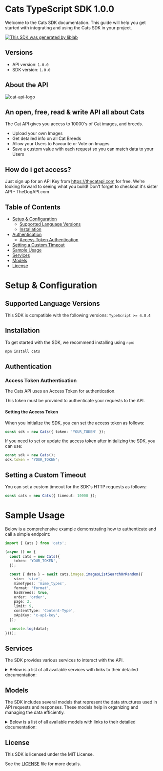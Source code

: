 # Cats TypeScript SDK 1.0.0

Welcome to the Cats SDK documentation. This guide will help you get started with integrating and using the Cats SDK in your project.

[![This SDK was generated by liblab](https://public-liblab-readme-assets.s3.us-east-1.amazonaws.com/built-by-liblab-icon.svg)](https://liblab.com/?utm_source=readme)

## Versions

- API version: `1.0.0`
- SDK version: `1.0.0`

## About the API

![cat-api-logo](https://thecatapi.com/_app/immutable/assets/thecatapi-logo.78868573.svg)

## An open, free, read & write API all about Cats

The Cat API gives you access to 10000's of Cat images, and breeds.

- Upload your own Images
- Get detailed info on all Cat Breeds
- Allow your Users to Favourite or Vote on Images
- Save a custom value with each request so you can match data to your Users

## How do i get access?

Just sign up for an API Key from https://thecatapi.com for free. We're looking forward to seeing what you build!
Don't forget to checkout it's sister API - TheDogAPI.com

## Table of Contents

- [Setup & Configuration](#setup--configuration)
  - [Supported Language Versions](#supported-language-versions)
  - [Installation](#installation)
- [Authentication](#authentication)
  - [Access Token Authentication](#access-token-authentication)
- [Setting a Custom Timeout](#setting-a-custom-timeout)
- [Sample Usage](#sample-usage)
- [Services](#services)
- [Models](#models)
- [License](#license)

# Setup & Configuration

## Supported Language Versions

This SDK is compatible with the following versions: `TypeScript >= 4.8.4`

## Installation

To get started with the SDK, we recommend installing using `npm`:

```bash
npm install cats
```

## Authentication

### Access Token Authentication

The Cats API uses an Access Token for authentication.

This token must be provided to authenticate your requests to the API.

#### Setting the Access Token

When you initialize the SDK, you can set the access token as follows:

```ts
const sdk = new Cats({ token: 'YOUR_TOKEN' });
```

If you need to set or update the access token after initializing the SDK, you can use:

```ts
const sdk = new Cats();
sdk.token = 'YOUR_TOKEN';
```

## Setting a Custom Timeout

You can set a custom timeout for the SDK's HTTP requests as follows:

```ts
const cats = new Cats({ timeout: 10000 });
```

# Sample Usage

Below is a comprehensive example demonstrating how to authenticate and call a simple endpoint:

```ts
import { Cats } from 'cats';

(async () => {
  const cats = new Cats({
    token: 'YOUR_TOKEN',
  });

  const { data } = await cats.images.imagesListSearchOrRandom({
    size: 'size',
    mimeTypes: 'mime_types',
    format: 'format',
    hasBreeds: true,
    order: 'order',
    page: 2,
    limit: 9,
    contentType: 'Content-Type',
    xApiKey: 'x-api-key',
  });

  console.log(data);
})();
```

## Services

The SDK provides various services to interact with the API.

<details> 
<summary>Below is a list of all available services with links to their detailed documentation:</summary>

| Name                                                             |
| :--------------------------------------------------------------- |
| [ImagesService](documentation/services/ImagesService.md)         |
| [BreedsService](documentation/services/BreedsService.md)         |
| [FactsService](documentation/services/FactsService.md)           |
| [FavouritesService](documentation/services/FavouritesService.md) |
| [VotesService](documentation/services/VotesService.md)           |
| [WebhooksService](documentation/services/WebhooksService.md)     |

</details>

## Models

The SDK includes several models that represent the data structures used in API requests and responses. These models help in organizing and managing the data efficiently.

<details> 
<summary>Below is a list of all available models with links to their detailed documentation:</summary>

| Name                                                                           | Description |
| :----------------------------------------------------------------------------- | :---------- |
| [CreateImagesUploadRequest](documentation/models/CreateImagesUploadRequest.md) |             |

</details>

## License

This SDK is licensed under the MIT License.

See the [LICENSE](LICENSE) file for more details.

<!-- This file was generated by liblab | https://liblab.com/ -->
